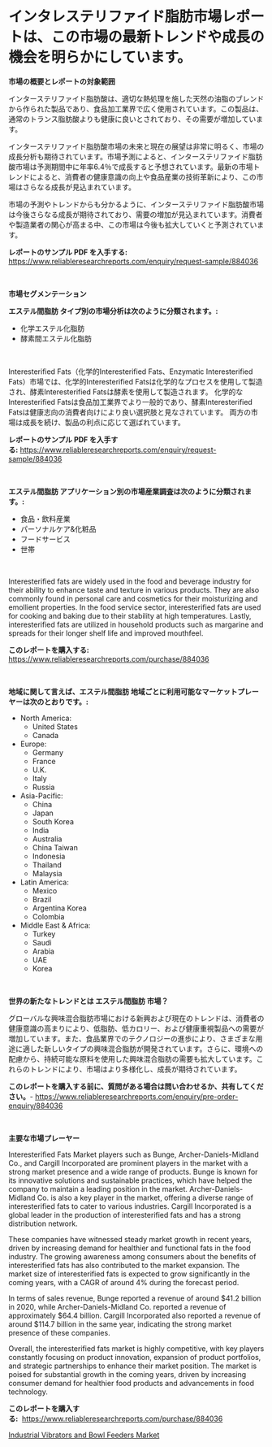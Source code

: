 <p><h1>インタレステリファイド脂肪市場レポートは、この市場の最新トレンドや成長の機会を明らかにしています。</h1></p><p><strong>市場の概要とレポートの対象範囲</strong></p>
<p><p>インターステリファイド脂肪酸は、適切な熱処理を施した天然の油脂のブレンドから作られた製品であり、食品加工業界で広く使用されています。この製品は、通常のトランス脂肪酸よりも健康に良いとされており、その需要が増加しています。</p><p>インターステリファイド脂肪酸市場の未来と現在の展望は非常に明るく、市場の成長分析も期待されています。市場予測によると、インターステリファイド脂肪酸市場は予測期間中に年率6.4％で成長すると予想されています。最新の市場トレンドによると、消費者の健康意識の向上や食品産業の技術革新により、この市場はさらなる成長が見込まれています。</p><p>市場の予測やトレンドからも分かるように、インターステリファイド脂肪酸市場は今後さらなる成長が期待されており、需要の増加が見込まれています。消費者や製造業者の関心が高まる中、この市場は今後も拡大していくと予測されています。</p></p>
<p><strong>レポートのサンプル PDF を入手する:</strong> <a href="https://www.reliableresearchreports.com/enquiry/request-sample/884036">https://www.reliableresearchreports.com/enquiry/request-sample/884036</a></p>
<p>&nbsp;</p>
<p><strong>市場セグメンテーション</strong></p>
<p><strong>エステル間脂肪 タイプ別の市場分析は次のように分類されます。:</strong></p>
<p><ul><li>化学エステル化脂肪</li><li>酵素間エステル化脂肪</li></ul></p>
<p>&nbsp;</p>
<p><p>Interesterified Fats（化学的Interesterified Fats、Enzymatic Interesterified Fats）市場では、化学的Interesterified Fatsは化学的なプロセスを使用して製造され、酵素Interesterified Fatsは酵素を使用して製造されます。 化学的なInteresterified Fatsは食品加工業界でより一般的であり、酵素Interesterified Fatsは健康志向の消費者向けにより良い選択肢と見なされています。 両方の市場は成長を続け、製品の利点に応じて選ばれています。</p></p>
<p><strong>レポートのサンプル PDF を入手する:</strong>&nbsp;<a href="https://www.reliableresearchreports.com/enquiry/request-sample/884036">https://www.reliableresearchreports.com/enquiry/request-sample/884036</a></p>
<p>&nbsp;</p>
<p><strong> エステル間脂肪 アプリケーション別の市場産業調査は次のように分類されます。:</strong></p>
<p><ul><li>食品・飲料産業</li><li>パーソナルケア&化粧品</li><li>フードサービス</li><li>世帯</li></ul></p>
<p>&nbsp;</p>
<p><p>Interesterified fats are widely used in the food and beverage industry for their ability to enhance taste and texture in various products. They are also commonly found in personal care and cosmetics for their moisturizing and emollient properties. In the food service sector, interesterified fats are used for cooking and baking due to their stability at high temperatures. Lastly, interesterified fats are utilized in household products such as margarine and spreads for their longer shelf life and improved mouthfeel.</p></p>
<p><strong>このレポートを購入する:</strong>&nbsp; <a href="https://www.reliableresearchreports.com/purchase/884036">https://www.reliableresearchreports.com/purchase/884036</a></p>
<p>&nbsp;</p>
<p><strong>地域に関して言えば、エステル間脂肪 地域ごとに利用可能なマーケットプレーヤーは次のとおりです。:</strong></p>
<p><ul>
    <li>
        North America:
        <ul>
            <li>United States</li>
            <li>Canada</li>
        </ul>
    </li>
    <li>
        Europe:
        <ul>
            <li>Germany</li>
            <li>France</li>
            <li>U.K.</li>
            <li>Italy</li>
            <li>Russia</li>
        </ul>
    </li>
    <li>
        Asia-Pacific:
        <ul>
            <li>China</li>
            <li>Japan</li>
            <li>South Korea</li>
            <li>India</li>
            <li>Australia</li>
            <li>China Taiwan</li>
            <li>Indonesia</li>
            <li>Thailand</li>
            <li>Malaysia</li>
        </ul>
    </li>
    <li>
        Latin America:
        <ul>
            <li>Mexico</li>
            <li>Brazil</li>
            <li>Argentina Korea</li>
            <li>Colombia</li>
        </ul>
    </li>
    <li>
        Middle East & Africa:
        <ul>
            <li>Turkey</li>
            <li>Saudi</li>
            <li>Arabia</li>
            <li>UAE</li>
            <li>Korea</li>
        </ul>
    </li>
    </ul></p>
<p>&nbsp;</p>
<p><strong>世界の新たなトレンドとは エステル間脂肪 市場？</strong></p>
<p><p>グローバルな興味混合脂肪市場における新興および現在のトレンドは、消費者の健康意識の高まりにより、低脂肪、低カロリー、および健康重視製品への需要が増加しています。また、食品業界でのテクノロジーの進歩により、さまざまな用途に適した新しいタイプの興味混合脂肪が開発されています。さらに、環境への配慮から、持続可能な原料を使用した興味混合脂肪の需要も拡大しています。これらのトレンドにより、市場はより多様化し、成長が期待されています。</p></p>
<p><strong>このレポートを購入する前に、質問がある場合は問い合わせるか、共有してください。</strong>- <a href="https://www.reliableresearchreports.com/enquiry/pre-order-enquiry/884036">https://www.reliableresearchreports.com/enquiry/pre-order-enquiry/884036</a></p>
<p>&nbsp;</p>
<p><strong>主要な市場プレーヤー</strong></p>
<p><p>Interesterified Fats Market players such as Bunge, Archer-Daniels-Midland Co., and Cargill Incorporated are prominent players in the market with a strong market presence and a wide range of products. Bunge is known for its innovative solutions and sustainable practices, which have helped the company to maintain a leading position in the market. Archer-Daniels-Midland Co. is also a key player in the market, offering a diverse range of interesterified fats to cater to various industries. Cargill Incorporated is a global leader in the production of interesterified fats and has a strong distribution network.</p><p>These companies have witnessed steady market growth in recent years, driven by increasing demand for healthier and functional fats in the food industry. The growing awareness among consumers about the benefits of interesterified fats has also contributed to the market expansion. The market size of interesterified fats is expected to grow significantly in the coming years, with a CAGR of around 4% during the forecast period.</p><p>In terms of sales revenue, Bunge reported a revenue of around $41.2 billion in 2020, while Archer-Daniels-Midland Co. reported a revenue of approximately $64.4 billion. Cargill Incorporated also reported a revenue of around $114.7 billion in the same year, indicating the strong market presence of these companies.</p><p>Overall, the interesterified fats market is highly competitive, with key players constantly focusing on product innovation, expansion of product portfolios, and strategic partnerships to enhance their market position. The market is poised for substantial growth in the coming years, driven by increasing consumer demand for healthier food products and advancements in food technology.</p></p>
<p><strong>このレポートを購入する:</strong>&nbsp;&nbsp;<a href="https://www.reliableresearchreports.com/purchase/884036">https://www.reliableresearchreports.com/purchase/884036</a></p>
<p><p><a href="https://metal-farmhouse-e95.notion.site/Industrial-Vibrators-and-Bowl-Feeders-Market-Analysis-and-Market-Size-Global-Industry-Overview-Mar-9a06d738bccb4255930d51b2dfe9e94e">Industrial Vibrators and Bowl Feeders Market</a></p></p>